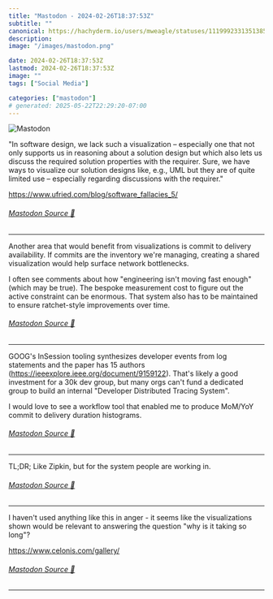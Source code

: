 ```yaml
---
title: "Mastodon - 2024-02-26T18:37:53Z"
subtitle: ""
canonical: https://hachyderm.io/users/mweagle/statuses/111999233135138596
description:
image: "/images/mastodon.png"

date: 2024-02-26T18:37:53Z
lastmod: 2024-02-26T18:37:53Z
image: ""
tags: ["Social Media"]

categories: ["mastodon"]
# generated: 2025-05-22T22:29:20-07:00
---
```

![Mastodon](/images/mastodon.png)

<p>&quot;In software design, we lack such a visualization – especially one that not only supports us in reasoning about a solution design but which also lets us discuss the required solution properties with the requirer. Sure, we have ways to visualize our solution designs like, e.g., UML but they are of quite limited use – especially regarding discussions with the requirer.&quot;</p><p><a href="https://www.ufried.com/blog/software_fallacies_5/" target="_blank" rel="nofollow noopener noreferrer" translate="no"><span class="invisible">https://www.</span><span class="ellipsis">ufried.com/blog/software_falla</span><span class="invisible">cies_5/</span></a></p>


###### [Mastodon Source 🐘](https://hachyderm.io/@mweagle/111999233135138596)

___

<p>Another area that would benefit from visualizations is commit to delivery availability. If commits are the inventory we&#39;re managing, creating a shared visualization would help surface network bottlenecks. </p><p>I often see comments about how &quot;engineering isn&#39;t moving fast enough&quot; (which may be true).  The bespoke measurement cost to figure out the active constraint can be enormous. That system also has to be maintained to ensure ratchet-style improvements over time.</p>


###### [Mastodon Source 🐘](https://hachyderm.io/@mweagle/111999293860775270)

___

<p>GOOG&#39;s InSession tooling synthesizes developer events from log statements and the paper has 15 authors (<a href="https://ieeexplore.ieee.org/document/9159122" target="_blank" rel="nofollow noopener noreferrer" translate="no"><span class="invisible">https://</span><span class="ellipsis">ieeexplore.ieee.org/document/9</span><span class="invisible">159122</span></a>). That&#39;s likely a good investment for a 30k dev group, but many orgs can&#39;t fund a dedicated group to build an internal &quot;Developer Distributed Tracing System&quot;. </p><p>I would love to see a workflow tool that enabled me to produce MoM/YoY commit to delivery duration histograms.</p>


###### [Mastodon Source 🐘](https://hachyderm.io/@mweagle/111999329928147248)

___

<p>TL;DR; Like Zipkin, but for the system people are working in.</p>


###### [Mastodon Source 🐘](https://hachyderm.io/@mweagle/111999338897921087)

___

<p>I haven&#39;t used anything like this in anger -  it seems like the visualizations shown would be relevant to answering the question &quot;why is it taking so long&quot;? </p><p><a href="https://www.celonis.com/gallery/" target="_blank" rel="nofollow noopener noreferrer" translate="no"><span class="invisible">https://www.</span><span class="">celonis.com/gallery/</span><span class="invisible"></span></a></p>


###### [Mastodon Source 🐘](https://hachyderm.io/@mweagle/111999365262016742)

___
